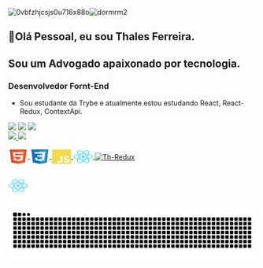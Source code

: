 ![0vbfzhjcsjs0u716x88o](https://user-images.githubusercontent.com/99926224/178134923-f6352f32-196b-49bc-bfa0-563d8293a796.gif)![dormrm2](https://user-images.githubusercontent.com/99926224/178135121-18b9d95f-767c-4a59-a5ae-6b0f6d841659.gif)

## 👋Olá Pessoal, eu sou Thales Ferreira.

## Sou um Advogado apaixonado por tecnologia.

### Desenvolvedor Fornt-End

- Sou estudante da Trybe e atualmente estou estudando React, React-Redux, ContextApi.

<div>
  <a href = "mailto:thalesferreira190@gmail.com"><img src="https://img.shields.io/badge/Gmail-D14836?style=for-the-badge&logo=gmail&logoColor=white" target="_blank"></a>
  <a href="https://www.linkedin.com/in/thales-david-ferreira-a47378107/" target="_blank"><img src="https://img.shields.io/badge/-LinkedIn-%230077B5?style=for-the-badge&logo=linkedin&logoColor=white" target="_blank" /></a> 
  <a href="https://api.whatsapp.com/send?phone=5516992746725" target="_blank"><img src="https://img.shields.io/badge/WhatsApp-25D366?style=for-the-badge&logo=whatsapp&logoColor=white" target="_blank"></a>
</div>

<div style="display: inline_block">
  <a href="https://github.com/ThalesDFerreira"/>
  <img height="180em" src="https://github-readme-stats.vercel.app/api?username=ThalesDFerreira&show_icons=true&theme=dracula&include_all_commits=true&count_private=true"/>
  <img height="180em" src="https://github-readme-stats.vercel.app/api/top-langs/?username=ThalesDFerreira&layout=compact&langs_count=7&theme=dark"/>
</div>

<div style="display: inline_block"><br>
  <img align="center" alt="Th-HTML" height="30" width="40" src="https://raw.githubusercontent.com/devicons/devicon/master/icons/html5/html5-original.svg" />
  <img align="center" alt="Th-CSS" height="30" width="40" src="https://raw.githubusercontent.com/devicons/devicon/master/icons/css3/css3-original.svg" />
  <img align="center" alt="Th-Js" height="30" width="40" src="https://raw.githubusercontent.com/devicons/devicon/master/icons/javascript/javascript-plain.svg" />
  <img align="center" alt="Th-React" height="30" width="40" src="https://raw.githubusercontent.com/devicons/devicon/master/icons/react/react-original.svg" />
  <img align="center" alt="Th-Redux" height="30" width="40"src="https://cdn.jsdelivr.net/gh/devicons/devicon/icons/redux/redux-original.svg" />
</div>

##

<div style="display: inline_block">
  <a href="[https://github.com/ThalesDFerreira](https://thalesdferreira.github.io/)"/>
  <img align="center" alt="Th-React" height="30" width="40" src="https://raw.githubusercontent.com/devicons/devicon/master/icons/react/react-original.svg" />
</div>

##

<div>
  
  ![Snake animation](https://github.com/ThalesDFerreira/ThalesDFerreira/blob/output/github-contribution-grid-snake.svg)
  
</div>
